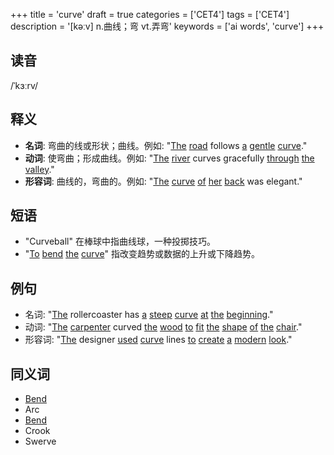 +++
title = 'curve'
draft = true
categories = ['CET4']
tags = ['CET4']
description = '[kəːv] n.曲线；弯 vt.弄弯'
keywords = ['ai words', 'curve']
+++

## 读音
/ˈkɜːrv/

## 释义
- **名词**: 弯曲的线或形状；曲线。例如: "[The](/post/the/) [road](/post/road/) follows [a](/post/a/) [gentle](/post/gentle/) [curve](/post/curve/)."
- **动词**: 使弯曲；形成曲线。例如: "[The](/post/the/) [river](/post/river/) curves gracefully [through](/post/through/) [the](/post/the/) [valley](/post/valley/)."
- **形容词**: 曲线的，弯曲的。例如: "[The](/post/the/) [curve](/post/curve/) [of](/post/of/) [her](/post/her/) [back](/post/back/) was elegant."

## 短语
- "Curveball" 在棒球中指曲线球，一种投掷技巧。
- "[To](/post/to/) [bend](/post/bend/) [the](/post/the/) [curve](/post/curve/)" 指改变趋势或数据的上升或下降趋势。

## 例句
- 名词: "[The](/post/the/) rollercoaster has [a](/post/a/) [steep](/post/steep/) [curve](/post/curve/) [at](/post/at/) [the](/post/the/) [beginning](/post/beginning/)."
- 动词: "[The](/post/the/) [carpenter](/post/carpenter/) curved [the](/post/the/) [wood](/post/wood/) [to](/post/to/) [fit](/post/fit/) [the](/post/the/) [shape](/post/shape/) [of](/post/of/) [the](/post/the/) [chair](/post/chair/)."
- 形容词: "[The](/post/the/) designer [used](/post/used/) [curve](/post/curve/) lines [to](/post/to/) [create](/post/create/) [a](/post/a/) [modern](/post/modern/) [look](/post/look/)."

## 同义词
- [Bend](/post/bend/)
- Arc
- [Bend](/post/bend/)
- Crook
- Swerve
